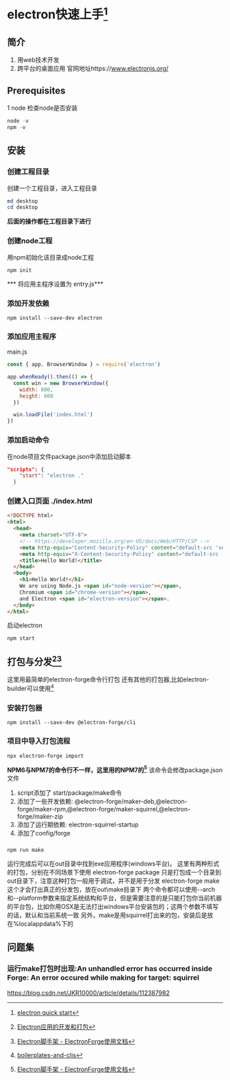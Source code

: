 
electron快速上手[^quick_start]
=======================================
## 简介
1. 用web技术开发
2. 跨平台的桌面应用
官网地址https://www.electronjs.org/

## Prerequisites
1 node
检查node是否安装
```powershell
node -v 
npm -v
```

## 安装
### 创建工程目录
创建一个工程目录，进入工程目录
```powershell
md desktop
cd desktop
```
**后面的操作都在工程目录下进行**
### 创建node工程
用npm初始化该目录成node工程
```
npm init
```
*** 将应用主程序设置为 entry.js***

### 添加开发依赖
```
npm install --save-dev electron
```

### 添加应用主程序
main.js
```js
const { app, BrowserWindow } = require('electron')

app.whenReady().then(() => {
  const win = new BrowserWindow({
    width: 800,
    height: 600
  })

  win.loadFile('index.html')
})
```

### 添加启动命令
在node项目文件package.json中添加启动脚本
```json
"scripts": {
    "start": "electron ."
  }
```

### 创建入口页面 ./index.html
```html
<!DOCTYPE html>
<html>
  <head>
    <meta charset="UTF-8">
    <!-- https://developer.mozilla.org/en-US/docs/Web/HTTP/CSP -->
    <meta http-equiv="Content-Security-Policy" content="default-src 'self'; script-src 'self'">
    <meta http-equiv="X-Content-Security-Policy" content="default-src 'self'; script-src 'self'">
    <title>Hello World!</title>
  </head>
  <body>
    <h1>Hello World!</h1>
    We are using Node.js <span id="node-version"></span>,
    Chromium <span id="chrome-version"></span>,
    and Electron <span id="electron-version"></span>.
  </body>
</html>
```



启动electron
```
npm start
```
## 打包与分发[^dev_pack][^simple_use_ElectronForge]
这里用最简单的electron-forge命令行打包
还有其他的打包器,比如electron-builder可以使用[^pack]
### 安装打包器
```
npm install --save-dev @electron-forge/cli
```

### 项目中导入打包流程
```
npx electron-forge import
```
**NPM6与NPM7的命令行不一样，这里用的NPM7的[^simple_use_ElectronForge]**
该命令会修改package.json文件
1. script添加了 start/package/make命令
2. 添加了一些开发依赖: @electron-forge/maker-deb,@electron-forge/maker-rpm,@electron-forge/maker-squirrel,@electron-forge/maker-zip
3. 添加了运行期依赖: electron-squirrel-startup
4. 添加了config/forge
  
### 
```
npm run make
```
运行完成后可以在out目录中找到exe应用程序(windows平台)。
这里有两种形式的打包，分别在不同场景下使用
electron-forge package 只是打包成一个目录到out目录下，注意这种打包一般用于调试，并不是用于分发
electron-forge make 这个才会打出真正的分发包，放在out\make目录下
两个命令都可以使用--arch 和--platform参数来指定系统结构和平台，但是需要注意的是只能打包你当前机器的平台包，比如你用OSX是无法打出windows平台安装包的；这两个参数不填写的话，默认和当前系统一致
另外，make是用squirrel打出来的包，安装后是放在%localappdata%下的


## 问题集
### 运行make打包时出现:An unhandled error has occurred inside Forge: An error occured while making for target: squirrel

https://blog.csdn.net/JKR10000/article/details/112387982

[^offical_site]: [offical site](https://www.electronjs.org/)
[^quick_start]: [electron quick start](https://www.electronjs.org/zh/docs/latest/tutorial/quick-start)
[^pack]: [boilerplates-and-clis](https://www.electronjs.org/zh/docs/latest/tutorial/boilerplates-and-clis)
[^dev_pack]: [Electron应用的开发和打包](https://www.jianshu.com/p/51a1f4f9dae3)
[^simple_use_ElectronForge]: [Electron脚手架 - ElectronForge使用文档](https://blog.csdn.net/wanzheng_96/article/details/118223970)
